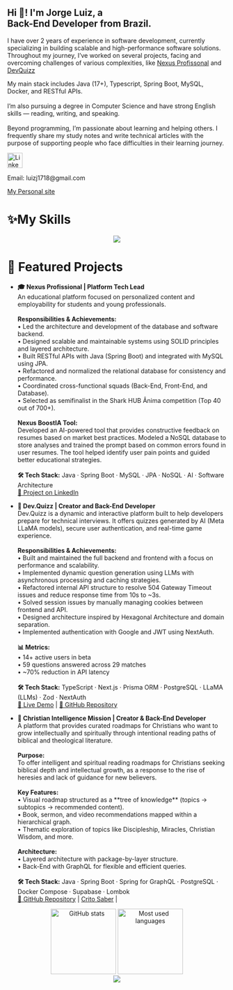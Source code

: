 <h2 align="left">Hi 👋! I'm Jorge Luiz, a <br>Back-End Developer from Brazil.</h2>

<p align="left">
  I have over 2 years of experience in software development, currently specializing in building scalable and high-performance software solutions. 
  Throughout my journey, I’ve worked on several projects, facing and overcoming challenges of various complexities, like <a href="https://www.linkedin.com/company/nexus-profissional/posts/?feedView=all" target="_blank">Nexus Profissonal</a> and <a href="https://dev-quizz-edu.vercel.app/" target="_blank">DevQuizz</a>

  My main stack includes Java (17+), Typescript, Spring Boot, MySQL, Docker, and RESTful APIs. <br><br>
  I’m also pursuing a degree in Computer Science and have strong English skills — reading, writing, and speaking. <br><br>
  Beyond programming, I’m passionate about learning and helping others. I frequently share my study notes and write technical articles 
  with the purpose of supporting people who face difficulties in their learning journey.
</p>

<div align="left"> 
  <a href="https://www.linkedin.com/in/jorge-andradesouza/" target="_blank"> 
    <img src="https://img.shields.io/static/v1?message=LinkedIn&logo=linkedin&label=&color=0077B5&logoColor=white&labelColor=&style=for-the-badge" height="35" alt="LinkedIn logo" /> 
  </a> 
  <p>Email: luizj1718@gmail.com</p> 
  <a href="https://www.linkedin.com/in/jorge-andradesouza/" target="_blank"> 
    My Personal site
  </a> 
</div>



</div> <h1 align="left">✨My Skills</h1> <div align="center"> <a href="https://skillicons.dev"> <img src="https://skillicons.dev/icons?i=java,spring,docker,mysql,mongodb,postgres,typescript,javascript,nodejs,express,nest,git,vscode,next,tailwind,github,postman,vercel" /> </a> </div>

<h1 align="left">🧠 Featured Projects</h1>

<ul>
 <li>
  <p align="left">
    <strong>🎓 Nexus Profissional | Platform Tech Lead</strong><br>
    An educational platform focused on personalized content and employability for students and young professionals.<br><br>
    <strong>Responsibilities & Achievements:</strong><br>
    • Led the architecture and development of the database and software backend.<br>
    • Designed scalable and maintainable systems using SOLID principles and layered architecture.<br>
    • Built RESTful APIs with Java (Spring Boot) and integrated with MySQL using JPA.<br>
    • Refactored and normalized the relational database for consistency and performance.<br>
    • Coordinated cross-functional squads (Back-End, Front-End, and Database).<br>
    • Selected as semifinalist in the Shark HUB Ânima competition (Top 40 out of 700+).<br><br>
    <strong> Nexus BoostIA Tool:</strong><br>
    Developed an AI-powered tool that provides constructive feedback on resumes based on market best practices. Modeled a NoSQL database to store analyses and trained the prompt based on common errors found in user resumes. The tool helped identify user pain points and guided better educational strategies.<br><br>
    <strong>🛠 Tech Stack:</strong> Java · Spring Boot · MySQL · JPA · NoSQL · AI · Software Architecture<br>
    <a href="https://www.linkedin.com/company/nexus-profissional/posts/?feedView=all" target="_blank">🔗 Project on LinkedIn</a>
  </p>
</li>

 <li>
  <p align="left">
    <strong>🚀 Dev.Quizz | Creator and Back-End Developer</strong><br>
    Dev.Quizz is a dynamic and interactive platform built to help developers prepare for technical interviews. It offers quizzes generated by AI (Meta LLaMA models), secure user authentication, and real-time game experience.<br><br>
    <strong>Responsibilities & Achievements:</strong><br>
    • Built and maintained the full backend and frontend with a focus on performance and scalability.<br>
    • Implemented dynamic question generation using LLMs with asynchronous processing and caching strategies.<br>
    • Refactored internal API structure to resolve 504 Gateway Timeout issues and reduce response time from 10s to ~3s.<br>
    • Solved session issues by manually managing cookies between frontend and API.<br>
    • Designed architecture inspired by Hexagonal Architecture and domain separation.<br>
    • Implemented authentication with Google and JWT using NextAuth.<br><br>
    <strong>📊 Metrics:</strong><br>
    • 14+ active users in beta<br>
    • 59 questions answered across 29 matches<br>
    • ~70% reduction in API latency<br><br>
    <strong>🛠 Tech Stack:</strong> TypeScript · Next.js · Prisma ORM · PostgreSQL · LLaMA (LLMs) · Zod · NextAuth<br>
    <a href="https://dev-quizz-edu.vercel.app/" target="_blank">🔗 Live Demo</a> |
    <a href="https://github.com/JorgeluizAndrade/dev.quizz" target="_blank">🔗 GitHub Repository</a>
  </p>
</li>

<li>
  <p align="left">
    <strong>📖 Christian Intelligence Mission | Creator & Back-End Developer</strong><br>
    A platform that provides curated roadmaps for Christians who want to grow intellectually and spiritually through intentional reading paths of biblical and theological literature.<br><br>
    <strong>Purpose:</strong><br>
    To offer intelligent and spiritual reading roadmaps for Christians seeking biblical depth and intellectual growth, as a response to the rise of heresies and lack of guidance for new believers.<br><br>
    <strong>Key Features:</strong><br>
    • Visual roadmap structured as a **tree of knowledge** (topics → subtopics → recommended content).<br>
    • Book, sermon, and video recommendations mapped within a hierarchical graph.<br>
    • Thematic exploration of topics like Discipleship, Miracles, Christian Wisdom, and more.<br><br>
    <strong>Architecture:</strong><br>
    • Layered architecture with package-by-layer structure.<br>
    • Back-End with GraphQL for flexible and efficient queries.<br><br>
    <strong>🛠 Tech Stack:</strong> Java · Spring Boot · Spring for GraphQL · PostgreSQL · Docker Compose · Supabase · Lombok<br>
    <a href="https://github.com/JorgeluizAndrade/christian-intelligence-mission" target="_blank">🔗 GitHub Repository</a> |
    <a href="https://cristo-saber.vercel.app/roadmap" target="_blank">Crito Saber</a> |

  </p>
</li>
</ul>

<div align="center"> <img src="https://github-readme-stats.vercel.app/api?username=JorgeluizAndrade&hide_title=false&hide_rank=false&show_icons=true&include_all_commits=true&count_private=true&disable_animations=false&theme=dracula&locale=en&hide_border=false" height="150" alt="GitHub stats" /> <img src="https://github-readme-stats.vercel.app/api/top-langs?username=JorgeluizAndrade&locale=en&hide_title=false&layout=compact&card_width=320&langs_count=5&theme=dracula&hide_border=false" height="150" alt="Most used languages" /> </div>
<div align="center"> <img src="https://github-profile-trophy.vercel.app/?username=JorgeluizAndrade&row=1&column=6&theme=dracula&margin-w=15&margin-h=15" /> </div>
